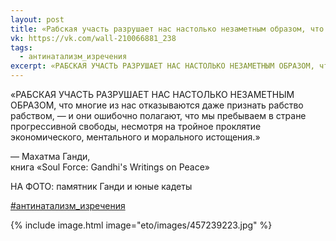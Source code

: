 ```yaml
---
layout: post
title: «Рабская участь разрушает нас настолько незаметным образом, что многие из нас отказываются даже признать рабство рабством...»
vk: https://vk.com/wall-210066881_238
tags:
  - антинатализм_изречения
excerpt: «РАБСКАЯ УЧАСТЬ РАЗРУШАЕТ НАС НАСТОЛЬКО НЕЗАМЕТНЫМ ОБРАЗОМ, что многие из нас отказываются даже признать рабство рабством, — и они ошибочно полагают, что...
---
```

«РАБСКАЯ УЧАСТЬ РАЗРУШАЕТ НАС НАСТОЛЬКО НЕЗАМЕТНЫМ ОБРАЗОМ, что многие из нас отказываются даже признать рабство рабством, — и они ошибочно полагают, что мы пребываем в стране прогрессивной свободы, несмотря на тройное проклятие экономического, ментального и морального истощения.»

— Махатма Ганди,<br>
книга «Soul Force: Gandhi's Writings on Peace»

НА ФОТО: памятник Ганди и юные кадеты

[#антинатализм_изречения](poisk.html#антинатализм_изречения)

{% include image.html image="eto/images/457239223.jpg" %}